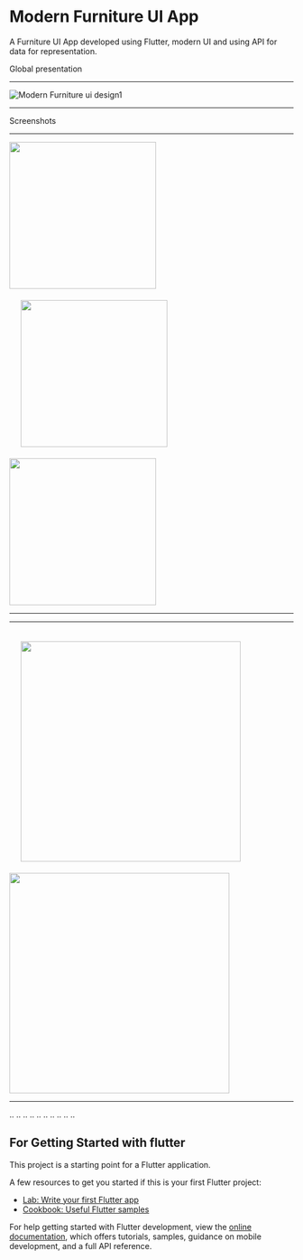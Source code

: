 # Modern Furniture UI App

A Furniture UI App developed using Flutter, modern UI and using API for data for representation.

Global presentation
***
![Modern Furniture ui design1](https://user-images.githubusercontent.com/33179371/202267382-04affd3a-8d9e-4e16-ac5e-27d17372d09b.png)

***

Screenshots

***
<p float="center">
  <img src="https://user-images.githubusercontent.com/33179371/202267723-dede9f05-3c9d-4ec9-b7d4-bba0ac779027.jpg" width=260 align="middle" />
  <img src="https://user-images.githubusercontent.com/33179371/202267818-3a933f08-a0dc-4659-8ca6-b30e803c7529.jpg" width=260 align="middle" hspace="20" vspace="20"/> 
  <img src="https://user-images.githubusercontent.com/33179371/202267890-0e78346a-3861-402a-9a10-648d5216f35e.jpg" width=260 align="middle" />
</p>

***


***

<p float="center">
  <img src="https://user-images.githubusercontent.com/33179371/202268015-c7c4bc54-2185-4ab6-a852-074fc4ea057e.jpg" width=390 align="middle" hspace="20" vspace="20"/>
  <img src="https://user-images.githubusercontent.com/33179371/202268052-71d17480-7a6d-4396-8be6-df6979f17394.jpg" width=390 align="middle" />
</p>

***
..
..
..
..
..
..
..
..
..
..

## For Getting Started with flutter 

This project is a starting point for a Flutter application.

A few resources to get you started if this is your first Flutter project:

- [Lab: Write your first Flutter app](https://docs.flutter.dev/get-started/codelab)
- [Cookbook: Useful Flutter samples](https://docs.flutter.dev/cookbook)

For help getting started with Flutter development, view the
[online documentation](https://docs.flutter.dev/), which offers tutorials,
samples, guidance on mobile development, and a full API reference.
